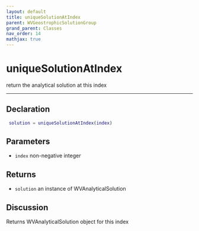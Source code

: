 ```yaml
---
layout: default
title: uniqueSolutionAtIndex
parent: WVGeostrophicSolutionGroup
grand_parent: Classes
nav_order: 14
mathjax: true
---
```


#  uniqueSolutionAtIndex

return the analytical solution at this index


---

## Declaration
```matlab
 solution = uniqueSolutionAtIndex(index)
```
## Parameters
+ `index`  non-negative integer

## Returns
+ `solution`  an instance of WVAnalyticalSolution

## Discussion

  Returns WVAnalyticalSolution object for this index
 
        
